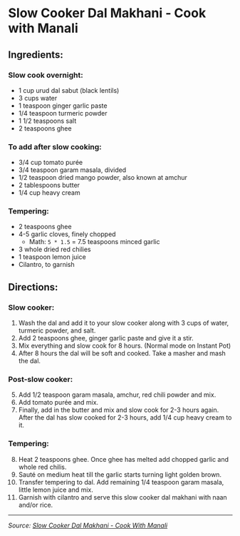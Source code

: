 # Slow Cooker Dal Makhani - Cook with Manali

## Ingredients:

### Slow cook overnight:

- 1 cup urud dal sabut (black lentils)
- 3 cups water
- 1 teaspoon ginger garlic paste
- 1/4 teaspoon turmeric powder
- 1 1/2 teaspoons salt
- 2 teaspoons ghee

### To add after slow cooking:

- 3/4 cup tomato purée
- 3/4 teaspoon garam masala, divided
- 1/2 teaspoon dried mango powder, also known at amchur 
- 2 tablespoons butter
- 1/4 cup heavy cream

### Tempering:

- 2 teaspoons ghee
- 4-5 garlic cloves, finely chopped
	- Math: `5 * 1.5` = 7.5 teaspoons minced garlic
- 3 whole dried red chilies
- 1 teaspoon lemon juice
- Cilantro, to garnish

## Directions:

### Slow cooker:

1. Wash the dal and add it to your slow cooker along with 3 cups of water, turmeric powder, and salt.
2. Add 2 teaspoons ghee, ginger garlic paste and give it a stir.
3. Mix everything and slow cook for 8 hours. (Normal mode on Instant Pot)
4. After 8 hours the dal will be soft and cooked. Take a masher and mash the dal.

### Post-slow cooker:

5. Add 1/2 teaspoon garam masala, amchur, red chili powder and mix.
6. Add tomato purée and mix.
7. Finally, add in the butter and mix and slow cook for 2-3 hours again. After the dal has slow cooked for 2-3 hours, add 1/4 cup heavy cream to it.

### Tempering:

8. Heat 2 teaspoons ghee. Once ghee has melted add chopped garlic and whole red chilis.
9. Sauté on medium heat till the garlic starts turning light golden brown.
10. Transfer tempering to dal. Add remaining 1/4 teaspoon garam masala, little lemon juice and mix.
11. Garnish with cilantro and serve this slow cooker dal makhani with naan and/or rice.

***

*Source: [Slow Cooker Dal Makhani - Cook With Manali](https://www.cookwithmanali.com/slow-cooker-dal-makhani/)*